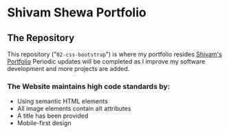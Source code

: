 # Shivam Shewa Portfolio

## The Repository


This repository ("`02-css-bootstrap`") is where my portfolio resides [Shivam's Portfolio](https://shiv-ms.github.io/02-css-bootstrap/)  Periodic updates will be completed as I improve my software development and more projects are added.

### The Website maintains high code standards by:
* Using semantic HTML elements
* All image elements contain alt attributes
* A title has been provided
* Mobile-first design




<p align="center">
  <img alt="" src="">
</p>